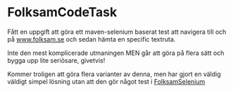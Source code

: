 # FolksamCodeTask
Fått en uppgift att göra ett maven-selenium baserat test att navigera till och på www.folksam.se och sedan hämta en specific textruta.

Inte den mest komplicerade utmaningen MEN går att göra på flera sätt och bygga upp lite seriösare, givetvis!

Kommer troligen att göra flera varianter av denna, men har gjort en väldig väldigt simpel lösning utan att den gör något test i [FolksamSelenium](https://github.com/eriklinda/FolksamCodeTask/tree/master/FolksamSelenium)
